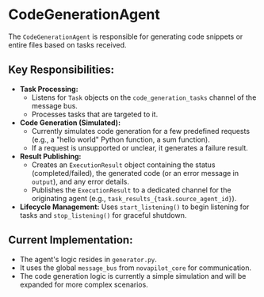 # CodeGenerationAgent

The `CodeGenerationAgent` is responsible for generating code snippets or entire files based on tasks received.

## Key Responsibilities:

-   **Task Processing:**
    -   Listens for `Task` objects on the `code_generation_tasks` channel of the message bus.
    -   Processes tasks that are targeted to it.
-   **Code Generation (Simulated):**
    -   Currently simulates code generation for a few predefined requests (e.g., a "hello world" Python function, a sum function).
    -   If a request is unsupported or unclear, it generates a failure result.
-   **Result Publishing:**
    -   Creates an `ExecutionResult` object containing the status (completed/failed), the generated code (or an error message in `output`), and any error details.
    -   Publishes the `ExecutionResult` to a dedicated channel for the originating agent (e.g., `task_results_{task.source_agent_id}`).
-   **Lifecycle Management:** Uses `start_listening()` to begin listening for tasks and `stop_listening()` for graceful shutdown.

## Current Implementation:

-   The agent's logic resides in `generator.py`.
-   It uses the global `message_bus` from `novapilot_core` for communication.
-   The code generation logic is currently a simple simulation and will be expanded for more complex scenarios.
